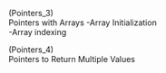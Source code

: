 (Pointers_3)  
Pointers with Arrays
-Array Initialization  
-Array indexing  

(Pointers_4)  
Pointers to Return Multiple Values  
